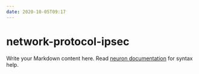 ```yaml
---
date: 2020-10-05T09:17
---
```


# network-protocol-ipsec

Write your Markdown content here. Read [neuron documentation](https://neuron.zettel.page/2011404.html) for syntax help.

